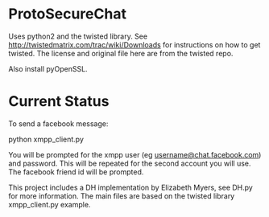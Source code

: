 ProtoSecureChat
===============

Uses python2 and the twisted library. See http://twistedmatrix.com/trac/wiki/Downloads for instructions on how to get twisted.
The license and original file here are from the twisted repo.

Also install pyOpenSSL.

Current Status
===============
To send a facebook message:

python xmpp_client.py

You will be prompted for the xmpp user (eg username@chat.facebook.com) and password.
This will be repeated for the second account you will use.
The facebook friend id will be prompted.

This project includes a DH implementation by Elizabeth Myers, see DH.py for more information.
The main files are based on the twisted library xmpp_client.py example.
